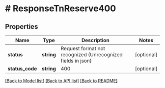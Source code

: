 # # ResponseTnReserve400

## Properties

Name | Type | Description | Notes
------------ | ------------- | ------------- | -------------
**status** | **string** | Request format not recognized (Unrecognized fields in json) | [optional]
**status_code** | **string** | 400 | [optional]

[[Back to Model list]](../../README.md#models) [[Back to API list]](../../README.md#endpoints) [[Back to README]](../../README.md)
